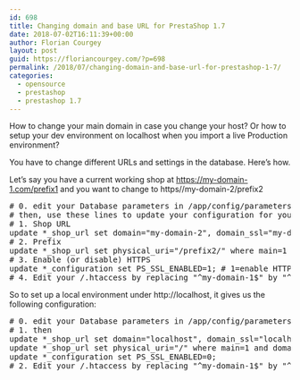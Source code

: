 ```yaml
---
id: 698
title: Changing domain and base URL for PrestaShop 1.7
date: 2018-07-02T16:11:39+00:00
author: Florian Courgey
layout: post
guid: https://floriancourgey.com/?p=698
permalink: /2018/07/changing-domain-and-base-url-for-prestashop-1-7/
categories:
  - opensource
  - prestashop
  - prestashop 1.7
---
```

How to change your main domain in case you change your host? Or how to setup your dev environment on localhost when you import a live Production environment?

You have to change different URLs and settings in the database. Here&#8217;s how.

<!--more-->

Let&#8217;s say you have a current working shop at https://my-domain-1.com/prefix1 and you want to change to https//my-domain-2/prefix2

<pre class="lang:mysql decode:true"># 0. edit your Database parameters in /app/config/parameters.php
# then, use these lines to update your configuration for your new host/domain
# 1. Shop URL
update *_shop_url set domain="my-domain-2", domain_ssl="my-domain-2" where main=1 and domain="my-domain-1";
# 2. Prefix
update *_shop_url set physical_uri="/prefix2/" where main=1 and domain="my-domain-2";
# 3. Enable (or disable) HTTPS
update *_configuration set PS_SSL_ENABLED=1; # 1=enable HTTPS, 0=disable HTTPS
# 4. Edit your /.htaccess by replacing "^my-domain-1$" by "^my-domain-2$"</pre>

So to set up a local environment under http://localhost, it gives us the following configuration:

<pre class="lang:mysql decode:true "># 0. edit your Database parameters in /app/config/parameters.php
# 1. then
update *_shop_url set domain="localhost", domain_ssl="localhost" where main=1 and domain="my-domain-1";
update *_shop_url set physical_uri="/" where main=1 and domain="localhost";
update *_configuration set PS_SSL_ENABLED=0;
# 2. Edit your /.htaccess by replacing "^my-domain-1$" by "^localhost$"</pre>

&nbsp;